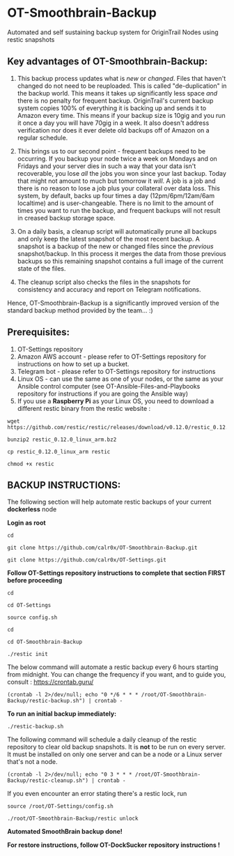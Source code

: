 # __OT-Smoothbrain-Backup__

Automated and self sustaining backup system for OriginTrail Nodes using restic snapshots 

## __Key advantages of OT-Smoothbrain-Backup:__  

1. This backup process updates what is _new_ or _changed_. Files that haven't changed do not need to be reuploaded. This is called "de-duplication" in the backup world. This means it takes up significantly less space _and_ there is no penalty for frequent backup. OriginTrail's current backup system copies 100% of everything it is backing up and sends it to Amazon every time. This means if your backup size is 10gig and you run it once a day you will have 70gig in a week. It also doesn't address verification nor does it ever delete old backups off of Amazon on a regular schedule. 

2. This brings us to our second point - frequent backups need to be occurring. If you backup your node twice a week on Mondays and on Fridays and your server dies in such a way that your data isn't recoverable, you lose _all_ the jobs you won since your last backup. Today that might not amount to much but tomorrow it _will_. A job is a job and there is no reason to lose a job plus your collateral over data loss. This system, by default, backs up four times a day (12pm/6pm/12am/6am localtime) and is user-changeable. There is no limit to the amount of times you want to run the backup, and frequent backups will not result in creased backup storage space.

3. On a daily basis, a cleanup script will automatically prune all backups and only keep the latest snapshot of the most recent backup. A snapshot is a backup of the new or changed files since the _previous_ snapshot/backup. In this process it merges the data from those previous backups so this remaining snapshot contains a full image of the current state of the files. 

4. The cleanup script also checks the files in the snapshots for consistency and accuracy and report on Telegram notifications.

Hence, OT-Smoothbrain-Backup is a significantly improved version of the standard backup method provided by the team... :)

## __Prerequisites:__ 

1. OT-Settings repository
2. Amazon AWS account - please refer to OT-Settings repository for instructions on how to set up a bucket. 
3. Telegram bot - please refer to OT-Settings repository for instructions
4. Linux OS - can use the same as one of your nodes, or the same as your Ansible control computer (see OT-Ansible-Files-and-Playbooks repository for instructions if you are going the Ansible way)
5. If you use a __Raspberry Pi__ as your Linux OS, you need to download a different restic binary from the restic website :
```
wget https://github.com/restic/restic/releases/download/v0.12.0/restic_0.12.0_linux_arm.bz2
```
```
bunzip2 restic_0.12.0_linux_arm.bz2
```
```
cp restic_0.12.0_linux_arm restic
```
```
chmod +x restic
```
## __BACKUP INSTRUCTIONS:__

The following section will help automate restic backups of your current __dockerless__ node

__Login as root__
```
cd
```
```
git clone https://github.com/calr0x/OT-Smoothbrain-Backup.git
```
```
git clone https://github.com/calr0x/OT-Settings.git
```
__Follow OT-Settings repository instructions to complete that section FIRST before proceeding__
```
cd
```
```
cd OT-Settings
```
```
source config.sh
```
```
cd
```
```
cd OT-Smoothbrain-Backup
```
```
./restic init
```
The below command will automate a restic backup every 6 hours starting from midnight. You can change the frequency if you want, and to guide you, consult : https://crontab.guru/
```
(crontab -l 2>/dev/null; echo "0 */6 * * * /root/OT-Smoothbrain-Backup/restic-backup.sh") | crontab -
```
__To run an initial backup immediately:__
```
./restic-backup.sh
```
The following command will schedule a daily cleanup of the restic repository to clear old backup snapshots. It is __not__ to be run on every server. It must be installed on only one server and can be a node or a Linux server that's not a node.
```
(crontab -l 2>/dev/null; echo "0 3 * * * /root/OT-Smoothbrain-Backup/restic-cleanup.sh") | crontab -
```
If you even encounter an error stating there's a restic lock, run
```
source /root/OT-Settings/config.sh
```
```
./root/OT-Smoothbrain-Backup/restic unlock
```

__Automated SmoothBrain backup done!__

__For restore instructions, follow OT-DockSucker repository instructions !__
